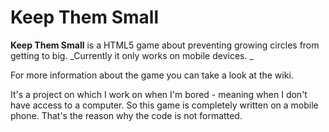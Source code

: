 # Keep Them Small
**Keep Them Small** is a HTML5 game about preventing growing circles from getting to big. 
_Currently it only works on mobile devices. _

For more information about the game you can take a look at the wiki. 

It's a project on which I work on when I'm bored - meaning when I don't have access to a computer. So this game is completely written on a mobile phone. That's the reason why the code is not formatted. 

